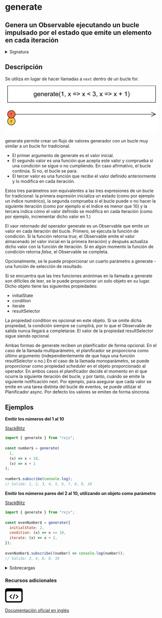 # generate

## Genera un Observable ejecutando un bucle impulsado por el estado que emite un elemento en cada iteración

<details>

<summary>Signatura</summary>

#### Firma

`generate(initialState: S, condition: ConditionFunc<S>, iterate: IterateFunc<S>, scheduler?: SchedulerLike): Observable<S>`

#### Parámetros

#### Retorna

`Observable<S>`: La secuencia generada.

</details>

## Descripción

Se utiliza en lugar de hacer llamadas a `next` dentro de un bucle for.

![Diagrama de canicas de generate](assets/images/marble-diagrams/creation/generate.png)

generate permite crear un flujo de valores generador con un bucle muy similar a un bucle for tradicional.

* El primer argumento de generate es el valor inicial.
* El segundo valor es una función que acepta este valor y comprueba si una condición se sigue o no cumpliendo. En caso afirmativo, el bucle continúa. Si no, el bucle se para.
* El tercer valor es una función que recibe el valor definido anteriormente y lo modifica en cada iteración.

Estos tres parámetros son equivalentes a las tres expresiones de un bucle for tradicional: la primera expresión inicializa un estado (como por ejemplo un índice numérico), la segunda comprueba si el bucle puede o no hacer la siguiente iteración (como por ejemplo si el índice es menor que 10) y la tercera indica cómo el valor definido se modifica en cada iteración (como por ejemplo, incrementar dicho valor en 1.)

El vaor retornado del operador generate es un Observable que emite un valor en cada iteración del bucle. Primero, se ejecuta la función de condición. Si la función retorna _true_, el Observable emite el valor almacenado (el valor inicial en la primera iteración) y después actualiza dicho valor con la función de iteración. Si en algún momento la función de condición retorna _false_, el Observable se completa.

Opcionalmente, se le puede proporcionar un cuarto parámetro a generate - una función de selección de resultado.

Si se encuentra que las tres funciones anónimas en la llamada a generate son difíciles de leer, se le puede proporcionar un solo objeto en su lugar. Dicho objeto tiene las siguientes propiedades:

* initialState
* condition
* iterate
* resultSelector

La propiedad condition es opcional en este objeto. Si se omite dicha propiedad, la condición siempre se cumplirá, por lo que el Observable de salida nunca llegará a completarse. El valor de la propiedad resultSelector sigue siendo opcional.

Ambas formas de generate reciben un planificador de forma opcional. En el caso de la llamada multiparámetro, el planificador se proporciona como último argumento (independientemente de que haya una función resultSelector o no.) En el caso de la llamada monoparámetro, se puede proporcionar como propiedad _scheduler_ en el objeto proporcionado al operador. En ambos casos el planificador decide el momento en el que ocurre la siguiente iteración del bucle, y por tanto, cuándo se emite la siguiente notificación next. Por ejemplo, para asegurar que cada valor se emite en una tarea distinta del bucle de eventos, se puede utilizar el Planificador async. Por defecto los valores se emiten de forma síncrona.

## Ejemplos

**Emitir los números del 1 al 10**

[StackBlitz](https://stackblitz.com/edit/docu-rxjs-generate?file=index.ts)

```javascript
import { generate } from "rxjs";

const number$ = generate(
  1,
  (x) => x < 10,
  (x) => x + 1
);

number$.subscribe(console.log);
// Salida: 1, 2, 3, 4, 5, 6, 7, 8, 9, 10
```

**Emitir los números pares del 2 al 10, utilizando un objeto como parámetro**

[StackBlitz](https://stackblitz.com/edit/docu-rxjs-generate-2?file=index.ts)

```javascript
import { generate } from "rxjs";

const evenNumber$ = generate({
  initialState: 2,
  condition: (x) => x <= 10,
  iterate: (x) => x + 2,
});

evenNumber$.subscribe((number) => console.log(number));
// Salida: 2, 4, 6, 8, 10
```

<details>

<summary>Sobrecargas</summary>

#### Firma

`generate<T, S>(initialStateOrOptions: S | GenerateOptions<T, S>, condition?: ConditionFunc<S>, iterate?: IterateFunc<S>, resultSelectorOrObservable?: SchedulerLike | ResultFunc<S, T>, scheduler?: SchedulerLike): Observable<T>`

#### Parámetros

#### Retorna

`Observable<T>`

#### Firma

`generate(initialState: S, condition: ConditionFunc<S>, iterate: IterateFunc<S>, resultSelector: ResultFunc<S, T>, scheduler?: SchedulerLike): Observable<T>`

Genera una secuencia observable ejecutando un bucle impulsado por el estado para producir los elementos de la secuencia, utilizando el planificador especificado para enviar los mensajes.

#### Parámetros

#### Retorna

`Observable<T>`: La secuencia generada.

#### Firma

`generate(options: GenerateBaseOptions<S>): Observable<S>`

Genera una secuencia observable ejecutando un bucle impulsado por el estado para producir los elementos de la secuencia, utilizando el planificador especificado para enviar los mensajes. Esta sobrecarga acepta un objeto `options` que puede contener `initialState`, `iterate`, `condition` y `scheduler`.

#### Parámetros

#### Retorna

`Observable<S>`: La secuencia generada.

#### Firma

`generate(options: GenerateOptions<T, S>): Observable<T>`

Genera una secuencia observable ejecutando un bucle impulsado por el estado para producir los elementos de la secuencia, utilizando el planificador especificado para enviar los mensajes. Esta sobrecarga acepta un objeto `options` que puede contener `initialState`, `iterate`, `condition`, `resultSelector` y `scheduler`.

#### Parámetros

#### Retorna

`Observable<T>`: La secuencia generada.

</details>

### Recursos adicionales

[![Source code](assets/icons/source-code.png)](https://github.com/ReactiveX/rxjs/blob/master/src/internal/observable/generate.ts)

[Documentación oficial en inglés](https://rxjs.dev/api/index/function/generate)
